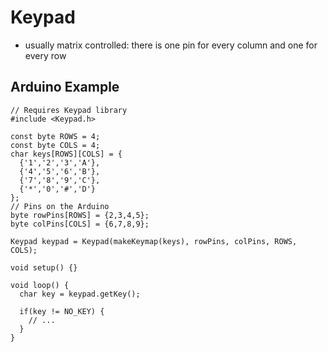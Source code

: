 # Keypad

- usually matrix controlled: there is one pin for every column and one for every row

## Arduino Example

```arduino
// Requires Keypad library
#include <Keypad.h>

const byte ROWS = 4;
const byte COLS = 4;
char keys[ROWS][COLS] = {
  {'1','2','3','A'},
  {'4','5','6','B'},
  {'7','8','9','C'},
  {'*','0','#','D'}
};
// Pins on the Arduino
byte rowPins[ROWS] = {2,3,4,5};
byte colPins[COLS] = {6,7,8,9};

Keypad keypad = Keypad(makeKeymap(keys), rowPins, colPins, ROWS, COLS);

void setup() {}

void loop() {
  char key = keypad.getKey();

  if(key != NO_KEY) {
    // ...
  }
}
```
